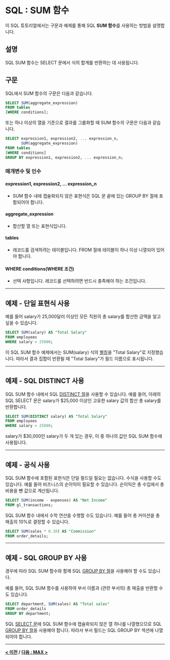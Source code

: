 # SQL : SUM 함수

이 SQL 튜토리얼에서는 구문과 예제를 통해 SQL **SUM 함수**를 사용하는 방법을 설명합니다.

## 설명
SQL SUM 함수는 SELECT 문에서 식의 합계를 반환하는 데 사용됩니다.

## 구문
SQL에서 SUM 함수의 구문은 다음과 같습니다.
```SQL
SELECT SUM(aggregate_expression)
FROM tables
[WHERE conditions];
```
또는 하나 이상의 열을 기준으로 결과를 그룹화할 때 SUM 함수의 구문은 다음과 같습니다.
```SQL
SELECT expression1, expression2, ... expression_n,
       SUM(aggregate_expression)
FROM tables
[WHERE conditions]
GROUP BY expression1, expression2, ... expression_n;
```
### 매개변수 및 인수
#### **expression1, expression2, ... expression_n**
- SUM 함수 내에 캡슐화되지 않은 표현식은 SQL 문 끝에 있는 GROUP BY 절에 포함되어야 합니다.
#### **aggregate_expression**
- 합산할 열 또는 표현식입니다.
#### **tables**
- 레코드를 검색하려는 테이블입니다. FROM 절에 테이블이 하나 이상 나열되어 있어야 합니다.
#### **WHERE conditions(WHERE 조건)**
- 선택 사항입니다. 레코드를 선택하려면 반드시 충족해야 하는 조건입니다.

---
## 예제 - 단일 표현식 사용
예를 들어 salary가 25,000달러 이상인 모든 직원의 총 salary를 합산한 금액을 알고 싶을 수 있습니다.
```SQL
SELECT SUM(salary) AS "Total Salary"
FROM employees
WHERE salary > 25000;
```
이 SQL SUM 함수 예제에서는 SUM(salary) 식의 [별칭](ALIASES.md)을 "Total Salary"로 지정했습니다. 따라서 결과 집합이 반환될 때 "Total Salary"가 필드 이름으로 표시됩니다.

---
## 예제 - SQL DISTINCT 사용
SQL SUM 함수 내에서 SQL [DISTINCT 절](DISTINCT.md)을 사용할 수 있습니다. 예를 들어, 아래의 SQL SELECT 문은 salary가 $25,000 이상인 고유한 salary 값의 합산 총 salary를 반환합니다.
```SQL
SELECT SUM(DISTINCT salary) AS "Total Salary"
FROM employees
WHERE salary > 25000;
```
salary가 $30,000인 salary가 두 개 있는 경우, 이 중 하나의 값만 SQL SUM 함수에 사용됩니다.

---
## 예제 - 공식 사용
SQL SUM 함수에 포함된 표현식은 단일 필드일 필요는 없습니다. 수식을 사용할 수도 있습니다. 예를 들어 비즈니스의 순이익이 필요할 수 있습니다. 순이익은 총 수입에서 총 비용을 뺀 값으로 계산됩니다.
```SQL
SELECT SUM(income - expenses) AS "Net Income"
FROM gl_transactions;
```
SQL SUM 함수 내에서 수학 연산을 수행할 수도 있습니다. 예를 들어 총 커미션을 총 매출의 10%로 결정할 수 있습니다.
```SQL
SELECT SUM(sales * 0.10) AS "Commission"
FROM order_details;
```

---
## 예제 - SQL GROUP BY 사용
경우에 따라 SQL SUM 함수와 함께 SQL [GROUP BY 절](GROUP_BY.md)을 사용해야 할 수도 있습니다.

예를 들어, SQL SUM 함수를 사용하여 부서 이름과 (관련 부서의) 총 매출을 반환할 수도 있습니다.
```SQL
SELECT department, SUM(sales) AS "Total sales"
FROM order_details
GROUP BY department;
```
SQL [SELECT 문](SELECT.md)에 SQL SUM 함수에 캡슐화되지 않은 열 하나를 나열했으므로 SQL [GROUP BY 절](GROUP_BY.md)을 사용해야 합니다. 따라서 부서 필드는 SQL GROUP BY 섹션에 나열되어야 합니다.

---
**[< 이전](COUNT.md) / [다음 : MAX >](MAX.md)**